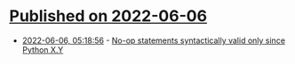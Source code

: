 # [Published on 2022-06-06](index.md)

* [2022-06-06, 05:18:56](https://news.ycombinator.com/item?id=31637428) - [No-op statements syntactically valid only since Python X.Y](https://github.com/jwilk/python-syntax-errors)
